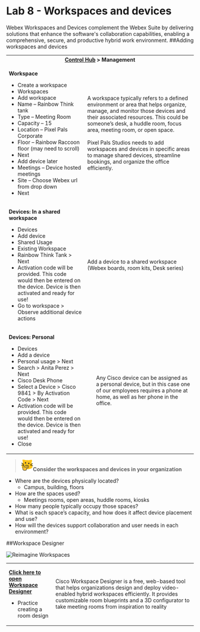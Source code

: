 # Lab 8 - Workspaces and devices
Webex Workspaces and Devices complement the Webex Suite by delivering solutions that enhance the software's collaboration capabilities, enabling a comprehensive, secure, and productive hybrid work environment.
##Adding workspaces and devices   

<table><tbody><tr><th colspan="2"><a href="http://admin.webex.com/" target="_blank">Control Hub</a> > Management</th></tr><tr><td><p><strong>Workspace</strong></p><ul><li>Create a workspace</li><li>Workspaces</li><li>Add workspace</li><li>Name – Rainbow Think tank</li><li>Type – Meeting Room</li><li>Capacity – 15</li><li>Location – Pixel Pals Corporate</li><li>Floor – Rainbow Raccoon floor (may need to scroll)</li><li>Next</li><li>Add device later</li><li>Meetings – Device hosted meetings</li><li>Site – Choose Webex url from drop down</li><li>Next</li></ul></td><td><p>A workspace typically refers to a defined environment or area that helps organize, manage, and monitor those devices and their associated resources. This could be someone’s desk, a huddle room, focus area, meeting room, or open space.<br><br>Pixel Pals Studios needs to add workspaces and devices in specific areas to manage shared devices, streamline bookings, and organize the office efficiently.</p></td></tr><tr><td><p><strong>Devices: In a shared workspace</strong></p><ul><li>Devices</li><li>Add device</li><li>Shared Usage</li><li>Existing Workspace</li><li>Rainbow Think Tank &gt; Next</li><li>Activation code will be provided. This code would then be entered on the device. Device is then activated and ready for use!</li><li>Go to workspace &gt; Observe additional device actions</li></ul></td><td><p>Add a device to a shared workspace (Webex boards, room kits, Desk series)</p></td></tr><tr><td><p><strong>Devices: Personal</strong></p><ul><li>Devices</li><li>Add a device</li><li>Personal usage &gt; Next</li><li>Search &gt; Anita Perez &gt; Next</li><li>Cisco Desk Phone</li><li>Select a Device &gt; Cisco 9841 &gt; By Activation Code &gt; Next</li><li>Activation code will be provided. This code would then be entered on the device. Device is then activated and ready for use!</li><li>Close</li></ul></td><td><ul>Any Cisco device can be assigned as a personal device, but in this case one of our employees requires a phone at home, as well as her phone in the office.</ul></td></tr></tbody></table>

>![Think About It](template_assets/thinkingcat.png)**Consider the workspaces and devices in your organization**<br>

- Where are the devices physically located?<br>
    - Campus, building, floors<br>
- How are the spaces used?<br>
    - Meetings rooms, open areas, huddle rooms, kiosks<br>
- How many people typically occupy those spaces?<br>
- What is each space’s capacity, and how does it affect device placement and use?<br>
- How will the devices support collaboration and user needs in each environment?<br>

##Workspace Designer

![Reimagine Workspaces](<template_assets/reimagine-workspaces.gif>)


<table><tbody><tr><td><p><a href="https://www.webex.com/us/en/workspaces/workspace-designer.html" target="blank"><strong>Click here to open Workspace Designer</strong></a><strong></strong></p><ul><li>Practice creating a room design</li></ul></td><td><p>Cisco Workspace Designer is a free, web-based tool that helps organizations design and deploy video-enabled hybrid workspaces efficiently. It provides customizable room blueprints and a 3D configurator to take meeting rooms from inspiration to reality</p></td></tr></tbody></table>
